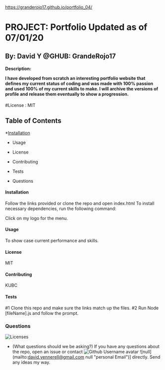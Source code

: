 https://granderojo17.github.io/portfolio_04/
# **PROJECT**: **Portfolio Updated as of 07/01/20**
## By: David Y @GHUB: GrandeRojo17

#### Description: <p>I have developed from scratch an interesting portfolio website that defines my current status of coding and was made with 100% passion and used 100% of my current skills to make. I will archive the versions of profile and release them eventually to show a progression.</p>
#License : MIT

<h2>Table of Contents</h2>

*[Installation]('#installation')
* Usage

* License
* Contributing
* Tests
* Questions


<h4>Installation </h4>
Follow the links provided or clone the repo and open index.html 
To install necessary dependencies, run the following command:

Click on my logo for the menu.
<h4>Usage</h4>

To show case current performance and skills.
<h4>License</h4>

MIT
<h4>Contributing</h4>

KUBC

<h4>Tests</h4>
#1 Clone this repo and make sure the links match up the files.
#2 Run Node [fileName].js and follow the prompt.

<h3>Questions</h3>

![Licenses](https://img.shields.io/badge/license-MIT-blue.svg)

- (What questions should we be asking?)
If you have any questions about the repo, open an issue or contact 
![Github Username avatar](https://avatars3.githubusercontent.com/u/38540605?v=4)
![null] (mailto:david.yennerell@gmail.com null "personal Email")] directly. Send any ideas my way.
